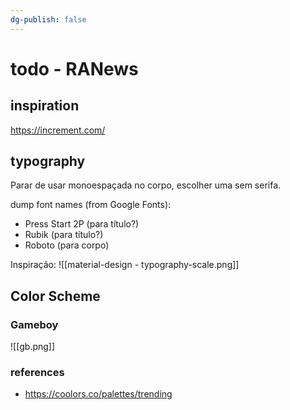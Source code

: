 ```yaml
---
dg-publish: false
---
```

# todo - RANews


## inspiration

https://increment.com/

## typography

Parar de usar monoespaçada no corpo, escolher uma sem serifa.

dump font names (from Google Fonts):
- Press Start 2P (para título?)
- Rubik (para título?)
- Roboto (para corpo)


Inspiração:
![[material-design - typography-scale.png]]

## Color Scheme

### Gameboy

![[gb.png]]


### references

- <https://coolors.co/palettes/trending>